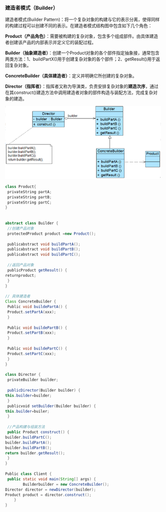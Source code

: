 ### 建造者模式（Builder）

建造者模式(Builder Pattern)：将一个复杂对象的构建与它的表示分离，使得同样的构建过程可以创建不同的表示。在建造者模式结构图中包含如下几个角色：

**Product（产品角色）**：需要被构建的复杂对象，包含多个组成部件。由具体建造者创建该产品的内部表示并定义它的装配过程。

**Builder（抽象建造者）**：创建一个Product对象的各个部件指定抽象接，通常包含两类方法：1、buildPartX()用于创建复杂对象的各个部件；2、getResult()用于返回复杂对象。

**ConcreteBuilder（具体建造者）**：定义并明确它所创建的复杂对象。

**Director（指挥者）**：指挥者又称为导演类，负责安排复杂对象的**建造次序**，通过在其construct()建造方法中调用建造者对象的部件构造与装配方法，完成复杂对象的建造。

![](assets/image12.png)

```java
class Product{
 privateString partA; 
 privateString partB;
 privateString partC;
}


abstract class Builder {
 //创建产品对象
 protectedProduct product =new Product();
 
 publicabstract void buildPartA();
 publicabstract void buildPartB();
 publicabstract void buildPartC();

 //返回产品对象
 publicProduct getResult() {
returnproduct;
 }
}

// 具体建造者
Class ConcreteBuilder {
 Public void buildePartA() {
 Product.setPartA(xxx);
 }

 Public void buildePartB() {
 Product.setPartB(xxx);
 }

 Public void buildePartC() {
 Product.setPartC(xxx);
 }
}

class Director {
 privateBuilder builder;

 publicDirector(Builder builder) {
this.builder=builder;
 }
 publicvoid setBuilder(Builder builder) {
this.builder=builer;
 }

 //产品构建与组装方法
 public Product construct() {
builder.buildPartC();
builder.buildPartA();
builder.buildPartB();
return builder.getResult();
 }
}

Public class Client {
 public static void main(String[] args) {
		Builderbuilder = new ConcreteBuilder();
Director director = newDirector(builder);
Product product = director.construct();
	} 
}

```